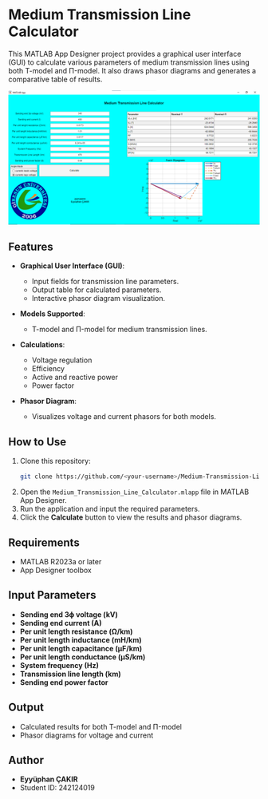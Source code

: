 # Medium Transmission Line Calculator

This MATLAB App Designer project provides a graphical user interface (GUI) to calculate various parameters of medium transmission lines using both T-model and Π-model. It also draws phasor diagrams and generates a comparative table of results.

![App Screenshot](https://raw.githubusercontent.com/Eypan439/Medium_Transmission_Line_Calculator/refs/heads/main/Ekran%20g%C3%B6r%C3%BCnt%C3%BCs%C3%BC%202025-05-13%20231212.png)

## Features
- **Graphical User Interface (GUI)**:
  - Input fields for transmission line parameters.
  - Output table for calculated parameters.
  - Interactive phasor diagram visualization.

- **Models Supported**:
  - T-model and Π-model for medium transmission lines.

- **Calculations**:
  - Voltage regulation
  - Efficiency
  - Active and reactive power
  - Power factor

- **Phasor Diagram**:
  - Visualizes voltage and current phasors for both models.

## How to Use
1. Clone this repository:
   ```bash
   git clone https://github.com/<your-username>/Medium-Transmission-Line-Calculator.git
   ```
2. Open the `Medium_Transmission_Line_Calculator.mlapp` file in MATLAB App Designer.
3. Run the application and input the required parameters.
4. Click the **Calculate** button to view the results and phasor diagrams.

## Requirements
- MATLAB R2023a or later
- App Designer toolbox

## Input Parameters
- **Sending end 3ϕ voltage (kV)**
- **Sending end current (A)**
- **Per unit length resistance (Ω/km)**
- **Per unit length inductance (mH/km)**
- **Per unit length capacitance (μF/km)**
- **Per unit length conductance (μS/km)**
- **System frequency (Hz)**
- **Transmission line length (km)**
- **Sending end power factor**

## Output
- Calculated results for both T-model and Π-model
- Phasor diagrams for voltage and current

## Author
- **Eyyüphan ÇAKIR**
- Student ID: 242124019
